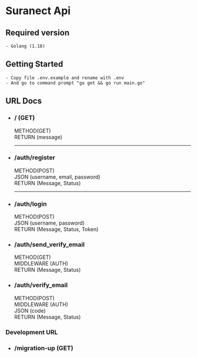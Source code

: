 # Suranect Api

## Required version
    - Golang (1.18)

## Getting Started
    - Copy file .env.example and rename with .env
    - And go to command prompt "go get && go run main.go"

## URL Docs
- ### / (GET) <br>
    METHOD(GET) <br/>
    RETURN (message)
    <hr/>
- ### /auth/register<br/>
    METHOD(POST) <br/>
    JSON (username, email, password) <br/>
    RETURN (Message, Status)
    <hr/>

- ### /auth/login<br/>
    METHOD(POST) <br/>
    JSON (username, password) <br/>
    RETURN (Message, Status, Token)

- ### /auth/send_verify_email <br/>
    METHOD(GET) <br/>
    MIDDLEWARE (AUTH) <br/>
    RETURN (Message, Status)
- ### /auth/verify_email<br/>
    METHOD(POST) <br/>
    MIDDLEWARE (AUTH) <br/>
    JSON (code) <br/>
    RETURN (Message, Status)


### Development URL
- ### /migration-up (GET)
